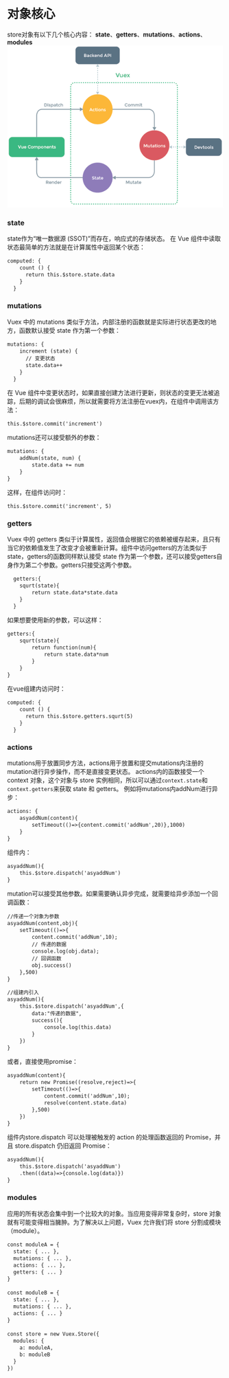 对象核心
===================
store对象有以下几个核心内容：
**state**、**getters**、**mutations**、**actions**、**modules**
![](./相关文件/24.png)
###  state
state作为“唯一数据源 (SSOT)”而存在，响应式的存储状态。
在 Vue 组件中读取状态最简单的方法就是在计算属性中返回某个状态：
```
computed: {
    count () {
      return this.$store.state.data
    }
  }
```

###  mutations
Vuex 中的 mutations 类似于方法，内部注册的函数就是实际进行状态更改的地方，函数默认接受 state 作为第一个参数：
```
mutations: {
    increment (state) {
      // 变更状态
      state.data++
    }
  }
```
在 Vue 组件中变更状态时，如果直接创建方法进行更新，则状态的变更无法被追踪，后期的调试会很麻烦，所以就需要将方法注册在vuex内，在组件中调用该方法：
```
this.$store.commit('increment')
```
mutations还可以接受额外的参数：
```
mutations: {
    addNum(state, num) {
        state.data += num
    }
}
```
这样，在组件访问时：
```
this.$store.commit('increment', 5)
```
###  getters
Vuex 中的 getters 类似于计算属性，返回值会根据它的依赖被缓存起来，且只有当它的依赖值发生了改变才会被重新计算。组件中访问getters的方法类似于state，getters的函数同样默认接受 state 作为第一个参数，还可以接受getters自身作为第二个参数。getters只接受这两个参数。
```
  getters:{
	squrt(state){
		return state.data*state.data
	}  
  }
```
如果想要使用新的参数，可以这样：
```
getters:{
    squrt(state){
        return function(num){
            return state.data*num
        } 
    }  
}
```
在vue组建内访问时：
```
computed: {
    count () {
      return this.$store.getters.squrt(5)
    }
  }
```

###  actions
mutations用于放置同步方法，actions用于放置和提交mutations内注册的mutation进行异步操作，而不是直接变更状态。
actions内的函数接受一个 context 对象，这个对象与 store 实例相同，所以可以通过`context.state`和`context.getters`来获取 state 和 getters。
例如将mutations内addNum进行异步：
```
actions: {
    asyaddNum(content){
        setTimeout(()=>{content.commit('addNum',20)},1000)
    }
}
```
组件内：
```
asyaddNum(){
    this.$store.dispatch('asyaddNum')
}
```
mutation可以接受其他参数。如果需要确认异步完成，就需要给异步添加一个回调函数：
```
//传递一个对象为参数
asyaddNum(content,obj){
    setTimeout(()=>{
        content.commit('addNum',10);
        // 传递的数据
        console.log(obj.data);
        // 回调函数
        obj.success()
    },500)
}
```
```
//组建内引入
asyaddNum(){
    this.$store.dispatch('asyaddNum',{
        data:"传递的数据",
        success(){
            console.log(this.data)
        }
    })
}
```
或者，直接使用promise：
```
asyaddNum(content){
    return new Promise((resolve,reject)=>{
        setTimeout(()=>{
            content.commit('addNum',10);
            resolve(content.state.data)
        },500)
    })
}
```
组件内store.dispatch 可以处理被触发的 action 的处理函数返回的 Promise，并且 store.dispatch 仍旧返回 Promise：
```
asyaddNum(){
    this.$store.dispatch('asyaddNum')
    .then((data)=>{console.log(data)})
}
```

###  modules
应用的所有状态会集中到一个比较大的对象。当应用变得非常复杂时，store 对象就有可能变得相当臃肿。为了解决以上问题，Vuex 允许我们将 store 分割成模块（module）。
```
const moduleA = {
  state: { ... },
  mutations: { ... },
  actions: { ... },
  getters: { ... }
}

const moduleB = {
  state: { ... },
  mutations: { ... },
  actions: { ... }
}

const store = new Vuex.Store({
  modules: {
    a: moduleA,
    b: moduleB
  }
})
```